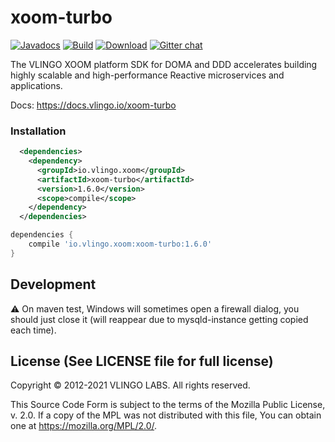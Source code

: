 # xoom-turbo

[![Javadocs](http://javadoc.io/badge/io.vlingo.xoom/xoom-turbo.svg?color=brightgreen)](http://javadoc.io/doc/io.vlingo.xoom/xoom-turbo) [![Build](https://github.com/vlingo/xoom-turbo/workflows/Build/badge.svg)](https://github.com/vlingo/xoom-turbo/actions?query=workflow%3ABuild) [![Download](https://img.shields.io/maven-central/v/io.vlingo.xoom/xoom-turbo?label=maven)](https://search.maven.org/artifact/io.vlingo.xoom/xoom-turbo) [![Gitter chat](https://badges.gitter.im/gitterHQ/gitter.png)](https://gitter.im/vlingo-platform-java/xoom)

The VLINGO XOOM platform SDK for DOMA and DDD accelerates building highly scalable and high-performance Reactive microservices and applications.

Docs: https://docs.vlingo.io/xoom-turbo

### Installation

```xml
  <dependencies>
    <dependency>
      <groupId>io.vlingo.xoom</groupId>
      <artifactId>xoom-turbo</artifactId>
      <version>1.6.0</version>
      <scope>compile</scope>
    </dependency>
  </dependencies>
```

```gradle
dependencies {
    compile 'io.vlingo.xoom:xoom-turbo:1.6.0'
}
```

## Development

:warning: On maven test, Windows will sometimes open a firewall dialog, you should just close it (will reappear due to mysqld-instance getting copied each time).

License (See LICENSE file for full license)
-------------------------------------------
Copyright © 2012-2021 VLINGO LABS. All rights reserved.

This Source Code Form is subject to the terms of the
Mozilla Public License, v. 2.0. If a copy of the MPL
was not distributed with this file, You can obtain
one at https://mozilla.org/MPL/2.0/.
